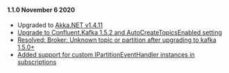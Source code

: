 #### 1.1.0 November 6 2020 ####

* Upgraded to [Akka.NET v1.4.11](https://github.com/akkadotnet/akka.net/releases/tag/1.4.11)
* [Upgrade to Confluent.Kafka 1.5.2 and AutoCreateTopicsEnabled setting](https://github.com/akkadotnet/Akka.Streams.Kafka/pull/157)
* [Resolved: Broker: Unknown topic or partition after upgrading to kafka 1.5.0+](https://github.com/akkadotnet/Akka.Streams.Kafka/issues/158)
* [Added support for custom IPartitionEventHandler instances in subscriptions](https://github.com/akkadotnet/Akka.Streams.Kafka/issues/149)
